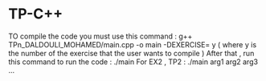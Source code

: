 # TP-C++

TO compile the code you must use this command : g++ TPn_DALDOULI_MOHAMED/main.cpp -o main -DEXERCISE= y ( where y is the number of the exercise that the user wants to compile ) After that , run this command to run the code : ./main For EX2 , TP2 : ./main arg1 arg2 arg3 ...


